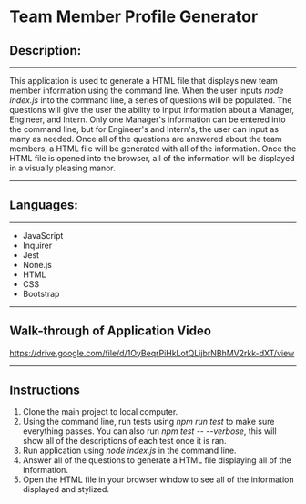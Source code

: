 # Team Member Profile Generator

## Description:

---

This application is used to generate a HTML file that displays new team member information using the command line. When the user inputs *node index.js* into the command line, a series of questions will be populated. The questions will give the user the ability to input information about a Manager, Engineer, and Intern. Only one Manager's information can be entered into the command line, but for Engineer's and Intern's, the user can input as many as needed. Once all of the questions are answered about the team members, a HTML file will be generated with all of the information. Once the HTML file is opened into the browser, all of the information will be displayed in a visually pleasing manor.

---

## Languages:

---

- JavaScript
- Inquirer
- Jest
- None.js
- HTML
- CSS
- Bootstrap

---

## Walk-through of Application Video

https://drive.google.com/file/d/1OyBeqrPiHkLotQLijbrNBhMV2rkk-dXT/view

---

## Instructions

1. Clone the main project to local computer.
2. Using the command line, run tests using *npm run test* to make sure everything passes. You can also run *npm test -- --verbose*, this will show all of the descriptions of each test once it is ran.
3. Run application using *node index.js* in the command line.
4. Answer all of the questions to generate a HTML file displaying all of the information.
5. Open the HTML file in your browser window to see all of the information displayed and stylized.